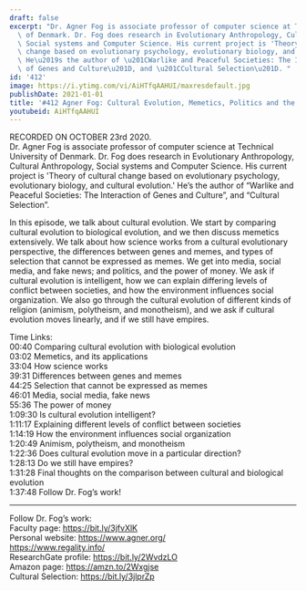 ```yaml
---
draft: false
excerpt: "Dr. Agner Fog is associate professor of computer science at Technical University\
  \ of Denmark. Dr. Fog does research in Evolutionary Anthropology, Cultural Anthropology,\
  \ Social systems and Computer Science. His current project is 'Theory of cultural\
  \ change based on evolutionary psychology, evolutionary biology, and cultural evolution.'\
  \ He\u2019s the author of \u201CWarlike and Peaceful Societies: The Interaction\
  \ of Genes and Culture\u201D, and \u201CCultural Selection\u201D. "
id: '412'
image: https://i.ytimg.com/vi/AiHTfqAAHUI/maxresdefault.jpg
publishDate: 2021-01-01
title: '#412 Agner Fog: Cultural Evolution, Memetics, Politics and the Media'
youtubeid: AiHTfqAAHUI
---
```

<div class="timelinks">

RECORDED ON OCTOBER 23rd 2020.  
Dr. Agner Fog is associate professor of computer science at Technical University of Denmark. Dr. Fog does research in Evolutionary Anthropology, Cultural Anthropology, Social systems and Computer Science. His current project is 'Theory of cultural change based on evolutionary psychology, evolutionary biology, and cultural evolution.' He’s the author of “Warlike and Peaceful Societies: The Interaction of Genes and Culture”, and “Cultural Selection”. 

In this episode, we talk about cultural evolution. We start by comparing cultural evolution to biological evolution, and we then discuss memetics extensively. We talk about how science works from a cultural evolutionary perspective, the differences between genes and memes, and types of selection that cannot be expressed as memes. We get into media, social media, and fake news; and politics, and the power of money. We ask if cultural evolution is intelligent, how we can explain differing levels of conflict between societies, and how the environment influences social organization. We also go through the cultural evolution of different kinds of religion (animism, polytheism, and monotheism), and we ask if cultural evolution moves linearly, and if we still have empires.

Time Links:  
<time>00:40</time> Comparing cultural evolution with biological evolution  
<time>03:02</time> Memetics, and its applications  
<time>33:04</time> How science works  
<time>39:31</time> Differences between genes and memes  
<time>44:25</time> Selection that cannot be expressed as memes  
<time>46:01</time> Media, social media, fake news  
<time>55:36</time> The power of money  
<time>1:09:30</time> Is cultural evolution intelligent?  
<time>1:11:17</time> Explaining different levels of conflict between societies  
<time>1:14:19</time> How the environment influences social organization  
<time>1:20:49</time> Animism, polytheism, and monotheism  
<time>1:22:36</time> Does cultural evolution move in a particular direction?  
<time>1:28:13</time> Do we still have empires?  
<time>1:31:28</time> Final thoughts on the comparison between cultural and biological evolution  
<time>1:37:48</time> Follow Dr. Fog’s work!

---

Follow Dr. Fog’s work:  
Faculty page: https://bit.ly/3jfvXlK  
Personal website: https://www.agner.org/  
https://www.regality.info/  
ResearchGate profile: https://bit.ly/2WvdzLO  
Amazon page: https://amzn.to/2Wxgjse  
Cultural Selection: https://bit.ly/3jlprZp
</div>

